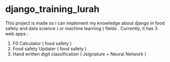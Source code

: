 # django_training_lurah
This project is made so i can implement my knowledge about django in food safety  and data science ( or machine learning ) fields . Currently, it has 3 web apps : 
  1. F0 Calculator ( food safety )
  2. Food safety Updater ( food safety )
  3. Hand written digit classification ( Jsignature +  Neural Network )  


